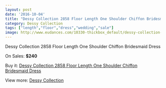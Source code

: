 ```yaml
---
layout: post
date: '2016-10-04'
title: "Dessy Collection 2858 Floor Length One Shoulder Chiffon Bridesmaid Dress"
category: Dessy Collection
tags: ["length","floor","dress","wedding","sale"]
image: http://www.eudances.com/10330-thickbox_default/dessy-collection-2858-floor-length-one-shoulder-chiffon-bridesmaid-dress.jpg
---
```

Dessy Collection 2858 Floor Length One Shoulder Chiffon Bridesmaid Dress

On Sales: **$240**
<a href="https://www.eudances.com/en/dessy-collection/3369-dessy-collection-2858-floor-length-one-shoulder-chiffon-bridesmaid-dress.html"><amp-img layout="responsive" width="600" height="600" src="//www.eudances.com/10330-thickbox_default/dessy-collection-2858-floor-length-one-shoulder-chiffon-bridesmaid-dress.jpg" alt="Dessy Collection 2858 Floor Length One Shoulder Chiffon Bridesmaid Dress 0" /></a>
<a href="https://www.eudances.com/en/dessy-collection/3369-dessy-collection-2858-floor-length-one-shoulder-chiffon-bridesmaid-dress.html"><amp-img layout="responsive" width="600" height="600" src="//www.eudances.com/10331-thickbox_default/dessy-collection-2858-floor-length-one-shoulder-chiffon-bridesmaid-dress.jpg" alt="Dessy Collection 2858 Floor Length One Shoulder Chiffon Bridesmaid Dress 1" /></a>
<a href="https://www.eudances.com/en/dessy-collection/3369-dessy-collection-2858-floor-length-one-shoulder-chiffon-bridesmaid-dress.html"><amp-img layout="responsive" width="600" height="600" src="//www.eudances.com/10332-thickbox_default/dessy-collection-2858-floor-length-one-shoulder-chiffon-bridesmaid-dress.jpg" alt="Dessy Collection 2858 Floor Length One Shoulder Chiffon Bridesmaid Dress 2" /></a>
<a href="https://www.eudances.com/en/dessy-collection/3369-dessy-collection-2858-floor-length-one-shoulder-chiffon-bridesmaid-dress.html"><amp-img layout="responsive" width="600" height="600" src="//www.eudances.com/10333-thickbox_default/dessy-collection-2858-floor-length-one-shoulder-chiffon-bridesmaid-dress.jpg" alt="Dessy Collection 2858 Floor Length One Shoulder Chiffon Bridesmaid Dress 3" /></a>

Buy it: [Dessy Collection 2858 Floor Length One Shoulder Chiffon Bridesmaid Dress](https://www.eudances.com/en/dessy-collection/3369-dessy-collection-2858-floor-length-one-shoulder-chiffon-bridesmaid-dress.html "Dessy Collection 2858 Floor Length One Shoulder Chiffon Bridesmaid Dress")

View more: [Dessy Collection](https://www.eudances.com/en/60-Dessy-Collection "Dessy Collection")